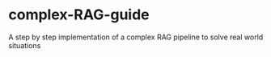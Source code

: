 # complex-RAG-guide
A step by step implementation of a complex RAG pipeline to solve real world situations
